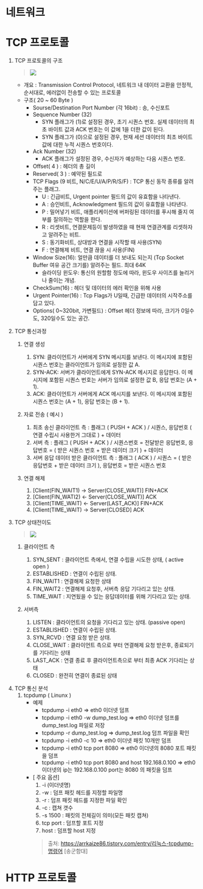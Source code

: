 # 네트워크 

# TCP 프로토콜
1. TCP 프로토콜의 구조
    > <a href="#"><img src="http://www.ktword.co.kr/img_data/1889_1.JPG"></a>
    - 개요 : Transmission Control Protocol, 네트워크 내 데이터 교환을 안정적, 순서대로, 에러없이 전송할 수 있는 프로토콜
    - 구조( 20 ~ 60 Byte )
        - Sourse/Destination Port Number (각 16bit) : 송, 수신포트
        - Sequence Number (32)
            - SYN 플래그가 (1)로 설정된 경우, 초기 시퀀스 번호. 실제 데이터의 최초 바이트 값과 ACK 번호는 이 값에 1을 더한 값이 된다.
            - SYN 플래그가 (0)으로 설정된 경우, 현재 세션 데이터의 최초 바이트 값에 대한 누적 시퀀스 번호이다.
        - Ack Number (32)
            - ACK 플래그가 설정된 경우, 수신자가 예상하는 다음 시퀀스 번호.
        - Offset( 4 ) : 헤더의 총 길이
        - Reserved( 3 ) : 예약된 필드로 
        - TCP Flags (9 비트, N/C/E/U/A/P/R/S/F) : TCP 통신 동작 종류를 알려주는 플래그.
            - U : 긴급비트, Urgent pointer 필드의 값이 유효함을 나타낸다.
            - A : 승인비트, Acknowledgment 필드의 값이 유효함을 나타낸다.
            - P : 밀어넣기 비트, 애플리케이션에 버퍼링된 데이터를 푸시해 줄지 여부를 질의하는 역할을 한다.
            - R : 리셋비트, 연결문제등이 발생하였을 때 현재 연결관계를 리셋하자고 알려주는 비트.
            - S : 동기화비트, 상대방과 연결을 시작할 때 사용(SYN)
            - F : 연결해제 비트, 연결 끊을 시 사용(FIN)
        - Window Size(16): 얼만큼 데이터를 더 보내도 되는지 (Tcp Socket Buffer 여유 공간 크기를) 알려주는 필드. 최대 64K
            - 슬라이딩 윈도우: 통신의 원할함 정도에 따라, 윈도우 사이즈를 늘리거나 줄이는 개념.
        - CheckSum(16) : 헤더 및 데이터의 에러 확인을 위해 사용
        - Urgent Pointer(16) : Tcp Flags가 U일때, 긴급한 데이터의 시작주소를 담고 있다.
        - Options( 0~320bit, 가변필드) : Offset 헤더 정보에 따라, 크기가 0일수도, 320일수도 있는 공간.
        
2. TCP 통신과정
    1. 연결 생성
        1. SYN: 클라이언트가 서버에게 SYN 메시지를 보낸다. 이 메시지에 포함된 시퀀스 번호는 클라이언트가 임의로 설정한 값 A.
        2. SYN-ACK: 서버가 클라이언트에게 SYN-ACK 메시지로 응답한다. 이 메시지에 포함된 시퀀스 번호는 서버가 임의로 설정한 값 B, 응답 번호는 (A + 1).
        3. ACK: 클라이언트가 서버에게 ACK 메시지를 보낸다. 이 메시지에 포함된 시퀀스 번호는 (A + 1), 응답 번호는 (B + 1).
    
    2. 자료 전송 ( 예시 )
        1. 최초 송신 클라이언트 측 : 플래그 ( PUSH + ACK ) / 시퀀스, 응답번호 ( 연결 수립시 사용한거 그대로 ) + 데이터
        2. 서버 측 : 플래그 ( PUSH + ACK ) / 시퀀스번호 = 전달받은 응답번호, 응답번호 = ( 받은 시퀀스 번호 + 받은 데이터 크기 ) + 데이터
        3. 서버 응답 데이터 받은 클라이언트 측 : 플래그 ( ACK ) / 시퀀스 = ( 받은 응답번호 + 받은 데이터 크기 ), 응답번호 = 받은 시퀀스 번호 
    
    3. 연결 해제
        1. [Client(FIN_WAIT1) -> Server(CLOSE_WAIT)] FIN+ACK
        2. [Client(FIN_WATI2) <- Server(CLOSE_WAIT)] ACK
        3. [Client(TIME_WAIT) <- Server(LAST_ACK)] FIN+ACK
        4. [Client(TIME_WAIT) -> Server(CLOSED] ACK
   
3. TCP 상태전이도
    > <a href="#"><img src="https://image3.slideserve.com/7080583/slide10-l.jpg"></a>
     1. 클라이언트 측
        1. SYN_SENT : 클라이언트 측에서, 연결 수립을 시도한 상태, ( active open )
        2. ESTABLISHED : 연결이 수립된 상태.
        3. FIN_WAIT1 : 연결해제 요청한 상태
        4. FIN_WAIT2 : 연결해제 요청후, 서버측 응답 기다리고 있는 상태.
        5. TIME_WAIT : 지연됬을 수 있는 응답데이터를 위해 기다리고 있는 상태.
        
     2. 서버측
        1. LISTEN : 클라이언트의 요청을 기다리고 있는 상태. (passive open)
        2. ESTABLISHED : 연결이 수립된 상태.
        3. SYN_RCVD : 연결 요청 받은 상태.
        4. CLOSE_WAIT : 클라이언트 측으로 부터 연결해제 요청 받은후, 종료되기를 기다리는 상태
        5. LAST_ACK : 연결 종료 후 클라이언트측으로 부터 최종 ACK 기다리는 상태
        6. CLOSED : 완전히 연결이 종료된 상태
>
4. TCP 통신 분석
    1. tcpdump ( Linunx )
        - 예제
            - tcpdump -i eth0 => eth0 이더넷 덤프
            - tcpdump -i eth0 -w dump_test.log => eth0 이더넷 덤프를 dump_test.log 파일로 저장
            - tcpdump -r dump_test.log => dump_test.log 덤프 파일을 확인
            - tcpdump -i eth0 -c 10 => eth0 이더넷 패킷 10개만 덤프
            - tcpdump -i eth0 tcp port 8080 => eth0 이더넷의 8080 포트 패킷을 덤프
            - tcpdump -i eth0 tcp port 8080 and host 192.168.0.100 => eth0 이더넷의 ip는 192.168.0.100 port는 8080 의 패킷을 덤프
        - [ 주요 옵션]
            1. -i (이더넷명)
            2. -w : 덤프 패킷 헤드를 지정할 파일명
            3. -r : 덤프 패킷 헤드를 지정한 파일 확인
            4. -c : 캡쳐 갯수
            5. -s 1500 : 패킷의 전체길이 의미(모든 패킷 캡쳐)
            6. tcp port : 덤프할 포트 지정
            7. host : 덤프할 host 지정
            > 출처: https://arrkaize86.tistory.com/entry/리눅스-tcpdump-명령어 [송군함대]

# HTTP 프로토콜